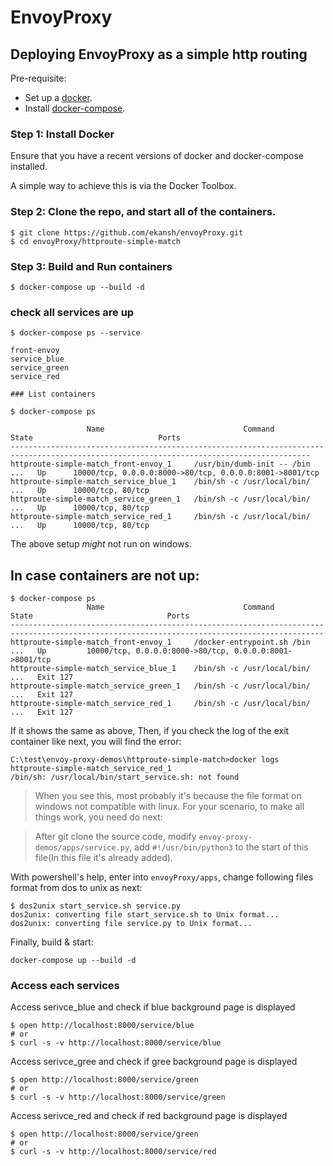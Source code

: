 # EnvoyProxy

## Deploying EnvoyProxy as a simple http routing

Pre-requisite:

- Set up a [docker](https://docs.docker.com/get-started/).
- Install [docker-compose](https://docs.docker.com/compose/install/).

### Step 1: Install Docker

Ensure that you have a recent versions of docker and docker-compose installed.

A simple way to achieve this is via the Docker Toolbox.

### Step 2: Clone the repo, and start all of the containers.

```
$ git clone https://github.com/ekansh/envoyProxy.git
$ cd envoyProxy/httproute-simple-match
```

### Step 3: Build and Run containers

```
$ docker-compose up --build -d
```

### check all services are up
```
$ docker-compose ps --service

front-envoy
service_blue
service_green
service_red

### List containers

$ docker-compose ps

                 Name                               Command               State                            Ports
-----------------------------------------------------------------------------------------------------------------------------------------
httproute-simple-match_front-envoy_1     /usr/bin/dumb-init -- /bin ...   Up      10000/tcp, 0.0.0.0:8000->80/tcp, 0.0.0.0:8001->8001/tcp
httproute-simple-match_service_blue_1    /bin/sh -c /usr/local/bin/ ...   Up      10000/tcp, 80/tcp
httproute-simple-match_service_green_1   /bin/sh -c /usr/local/bin/ ...   Up      10000/tcp, 80/tcp
httproute-simple-match_service_red_1     /bin/sh -c /usr/local/bin/ ...   Up      10000/tcp, 80/tcp
```

The above setup *might* not run on windows.

## In case containers are not up:

```
$ docker-compose ps
                 Name                               Command                State                              Ports
--------------------------------------------------------------------------------------------------------------------------------------------
httproute-simple-match_front-envoy_1     /docker-entrypoint.sh /bin ...   Up         10000/tcp, 0.0.0.0:8000->80/tcp, 0.0.0.0:8001->8001/tcp
httproute-simple-match_service_blue_1    /bin/sh -c /usr/local/bin/ ...   Exit 127
httproute-simple-match_service_green_1   /bin/sh -c /usr/local/bin/ ...   Exit 127
httproute-simple-match_service_red_1     /bin/sh -c /usr/local/bin/ ...   Exit 127
``` 

If it shows the same as above, Then, if you check the log of the exit container like next, you will find the error:
```
C:\test\envoy-proxy-demos\httproute-simple-match>docker logs httproute-simple-match_service_red_1
/bin/sh: /usr/local/bin/start_service.sh: not found
```

> When you see this, most probably it's because the file format on windows not compatible with linux. 
For your scenario, to make all things work, you need do next:

> After git clone the source code, modify `envoy-proxy-demos/apps/service.py`, add `#!/usr/bin/python3` to 
the start of this file(In this file it's already added).

With powershell's help, enter into `envoyProxy/apps`, change following files format from dos to unix as next:

```
$ dos2unix start_service.sh service.py
dos2unix: converting file start_service.sh to Unix format...
dos2unix: converting file service.py to Unix format...
```

Finally, build & start:
```
docker-compose up --build -d
```

### Access each services

Access serivce_blue and check if blue background page is displayed
```
$ open http://localhost:8000/service/blue
# or
$ curl -s -v http://localhost:8000/service/blue
```

Access serivce_gree and check if gree background page is displayed
```
$ open http://localhost:8000/service/green
# or
$ curl -s -v http://localhost:8000/service/green
```

Access serivce_red and check if red background page is displayed
```
$ open http://localhost:8000/service/green
# or
$ curl -s -v http://localhost:8000/service/red
```
